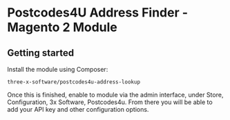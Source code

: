 # Postcodes4U Address Finder - Magento 2 Module

## Getting started

Install the module using Composer:
```
three-x-software/postcodes4u-address-lookup
```

Once this is finished, enable to module via the admin interface,
under Store, Configuration, 3x Software, Postcodes4u. From there
you will be able to add your API key and other configuration options.
